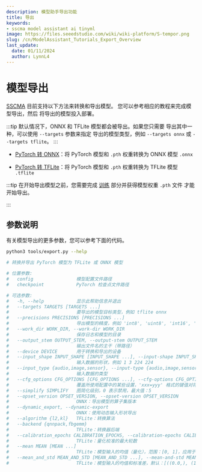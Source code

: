 ```yaml
---
description: 模型助手导出功能
title: 导出
keywords:
- sscma model assistant ai tinyml 
image: https://files.seeedstudio.com/wiki/wiki-platform/S-tempor.png
slug: /cn/ModelAssistant_Tutorials_Export_Overview
last_update:
  date: 01/11/2024
  author: LynnL4
---
```


# 模型导出

[SSCMA](https://github.com/Seeed-Studio/ModelAssistant) 目前支持以下方法来转换和导出模型。
您可以参考相应的教程来完成模型导出，然后
将导出的模型投入部署。

:::tip
默认情况下，ONNX 和 TFLite 模型都会被导出。如果您只需要
导出其中一种，可以使用 `--targets` 参数来指定
导出的模型类型，例如 `--targets onnx` 或 `--targets tflite`。
:::

- [PyTorch 转 ONNX](/ModelAssistant_Tutorials_Export_PyTorch_2_ONNX)：将 PyTorch 模型和 `.pth`
  权重转换为 ONNX 模型 `.onnx`

- [PyTorch 转 TFLite](/ModelAssistant_Tutorials_Export_PyTorch_2_TFLite)：将 PyTorch 模型和 `.pth`
  权重转换为 TFLite 模型 `.tflite`

:::tip
在开始导出模型之前，您需要完成
[训练](/ModelAssistant_Tutorials_Training_Overview) 部分并获得模型权重 `.pth` 文件
才能开始导出。

:::

## 参数说明

有关模型导出的更多参数，您可以参考下面的代码。

```sh
python3 tools/export.py --help

# 转换并导出 PyTorch 模型为 TFLite 或 ONNX 模型

# 位置参数:
#   config                模型配置文件路径
#   checkpoint            PyTorch 检查点文件路径

# 可选参数:
#   -h, --help            显示此帮助信息并退出
#   --targets TARGETS [TARGETS ...]
#                         要导出的模型目标类型，例如 tflite onnx
#   --precisions PRECISIONS [PRECISIONS ...]
#                         导出模型的精度，例如 'int8', 'uint8', 'int16', 'float16' 和 'float32'
#   --work_dir WORK_DIR, --work-dir WORK_DIR
#                         保存日志和模型的目录
#   --output_stem OUTPUT_STEM, --output-stem OUTPUT_STEM
#                         输出文件名的主干（带路径）
#   --device DEVICE       用于转换和导出的设备
#   --input_shape INPUT_SHAPE [INPUT_SHAPE ...], --input-shape INPUT_SHAPE [INPUT_SHAPE ...]
#                         输入数据的形状，例如 1 3 224 224
#   --input_type {audio,image,sensor}, --input-type {audio,image,sensor}
#                         输入数据的类型
#   --cfg_options CFG_OPTIONS [CFG_OPTIONS ...], --cfg-options CFG_OPTIONS [CFG_OPTIONS ...]
#                         覆盖所使用配置中的某些设置，'xxx=yyy' 格式的键值对将合并到配置文件中
#   --simplify SIMPLIFY   图简化级别，0 表示禁用，最大值：5
#   --opset_version OPSET_VERSION, --opset-version OPSET_VERSION
#                         ONNX：导出模型的算子集版本
#   --dynamic_export, --dynamic-export
#                         ONNX：使用动态输入形状导出
#   --algorithm {l2,kl}   TFLite：转换算法
#   --backend {qnnpack,fbgemm}
#                         TFLite：转换器后端
#   --calibration_epochs CALIBRATION_EPOCHS, --calibration-epochs CALIBRATION_EPOCHS
#                         TFLite：量化校准的最大轮数
#   --mean MEAN [MEAN ...]
#                         TFLite：模型输入的均值（量化），范围：[0, 1]，应用于所有通道，如果提供多个值则使用平均值
#   --mean_and_std MEAN_AND_STD [MEAN_AND_STD ...], --mean-and-std MEAN_AND_STD [MEAN_AND_STD ...]
#                         TFLite：模型输入的均值和标准差，默认：[((0.0,), (1.0,))]，在归一化输入上计算，应用于所有通道，如果提供多个值则使用平均值
```